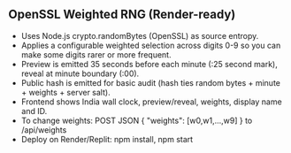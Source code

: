 OpenSSL Weighted RNG (Render-ready)
----------------------------------
- Uses Node.js crypto.randomBytes (OpenSSL) as source entropy.
- Applies a configurable weighted selection across digits 0-9 so you can make some digits rarer or more frequent.
- Preview is emitted 35 seconds before each minute (:25 second mark), reveal at minute boundary (:00).
- Public hash is emitted for basic audit (hash ties random bytes + minute + weights + server salt).
- Frontend shows India wall clock, preview/reveal, weights, display name and ID.
- To change weights: POST JSON { "weights": [w0,w1,...,w9] } to /api/weights
- Deploy on Render/Replit: npm install, npm start
